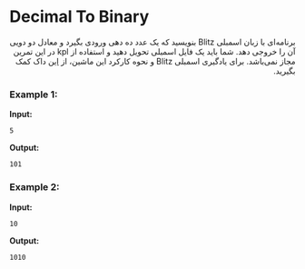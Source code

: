 <style> @import url('https://fonts.googleapis.com/css2?family=Lateef&display=swap'); </style>

# Decimal To Binary

<div dir="rtl">

برنامه‌ای با زبان اسمبلی Blitz بنویسید که یک عدد ده دهی ورودی بگیرد و معادل دو دویی آن را خروجی دهد. شما باید یک فایل اسمبلی تحویل دهید و استفاده از kpl در این تمرین مجاز نمی‌باشد.
برای یادگیری اسمبلی Blitz و نحوه کارکرد این ماشین، از 
[این](https://blitzosproject.github.io/BlitzDoc/BlitzArchitecture.pdf) 
داک کمک بگیرید.
</div>

### Example 1:

**Input:**

```
5
```

**Output:**

```
101
```

### Example 2:

**Input:**

```
10
```
**Output:**

```
1010
```
